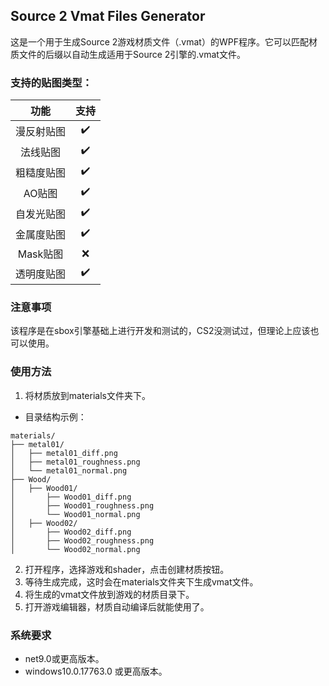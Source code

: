 ## Source 2 Vmat Files Generator

这是一个用于生成Source 2游戏材质文件（.vmat）的WPF程序。它可以匹配材质文件的后缀以自动生成适用于Source 2引擎的.vmat文件。

### 支持的贴图类型：

|   功能   | 支持 |
|:------:|:--:|
| 漫反射贴图  | ✔️ |
|  法线贴图  | ✔️ | 
| 粗糙度贴图  | ✔️ |
|  AO贴图  | ✔️ |
| 自发光贴图  | ✔️ |
| 金属度贴图  | ✔️ |
| Mask贴图 | ❌  |
| 透明度贴图  | ✔️  |

### 注意事项
该程序是在sbox引擎基础上进行开发和测试的，CS2没测试过，但理论上应该也可以使用。

### 使用方法
1. 将材质放到materials文件夹下。
- 目录结构示例：
```
materials/
├── metal01/
│   ├── metal01_diff.png
│   ├── metal01_roughness.png
│   └── metal01_normal.png
├── Wood/
│   ├── Wood01/
│       ├── Wood01_diff.png
│       ├── Wood01_roughness.png
│       └── Wood01_normal.png
│   ├── Wood02/
│       ├── Wood02_diff.png
│       ├── Wood02_roughness.png
│       └── Wood02_normal.png
```
2. 打开程序，选择游戏和shader，点击创建材质按钮。
3. 等待生成完成，这时会在materials文件夹下生成vmat文件。
4. 将生成的vmat文件放到游戏的材质目录下。
5. 打开游戏编辑器，材质自动编译后就能使用了。

### 系统要求
- net9.0或更高版本。
- windows10.0.17763.0 或更高版本。
